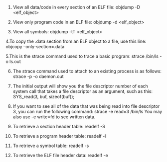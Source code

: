 1. View all data/code in every section of an ELF file:
   objdump -D <elf_object>

2. View only program code in an ELF file:
   objdump -d <elf_object>

3. View all symbols:
   objdump -tT <elf_object>

4.To copy the .data section from an ELF object to a file, use this line:
   objcopy –only-section=.data <infile> <outfile>

5.This is the strace command used to trace a basic program:
   strace /bin/ls -o ls.out

6. The strace command used to attach to an existing process is as follows:
   strace -p <pid> -o daemon.out

7. The initial output will show you the file descriptor number of each system call that
   takes a file descriptor as an argument, such as this:
   SYS_read(3, buf, sizeof(buf));
  
8. If you want to see all of the data that was being read into file descriptor 3, you can run the following command:
   strace -e read=3 /bin/ls
   You may also use -e write=fd to see written data. 

9. To retrieve a section header table:
   readelf -S <object>

10. To retrieve a program header table:
   readelf -l <object>

11. To retrieve a symbol table:
   readelf -s <object>

12. To retrieve the ELF file header data:
   readelf -e <object>

13. To retrieve relocation entries:
   readelf -r <object>

14. To retrieve a dynamic segment:
   readelf -d <object>
 
15. /proc/<pid>/maps
   /proc/<pid>/maps fle contains the layout of a process image by showing each memory mapping. This includes the executable, shared libraries, stack, heap, VDSO,
 and more. This fle is critical for being able to quickly parse the layout of a process address space.

16. The LD_PRELOAD environment variable
   The LD_PRELOAD environment variable can be set to specify a library path that should be dynamically linked before any other libraries. This has the effect of allowing functions and symbols from the preloaded library to override the ones from the other libraries that are linked afterwards. This essentially allows you to perform runtime patching by redirecting shared library functions. As we will see in later chapters, this technique can be used to bypass anti-debugging code and for userland rootkits.

17. The LD_SHOW_AUXV environment variable This environment variable tells the program loader to display the program's auxiliary vector during runtime. The auxiliary vector is information that is placed on the program's stack (by the kernel's ELF loading routine), with information that is passed to the dynamic linker with certain information about the program. 

18. Linker scripts Linker scripts are a point of interest to us because they are interpreted by the linker and help shape a program's layout with regard to sections, memory, and symbols. The default linker script can be viewed with ld -verbose.

19. ELF fle types
   An ELF fle may be marked as one of the following types:
      • ET_NONE: This is an unknown type. It indicates that the file type is unknown, or has not yet been defined.
	  • ET_REL: This is a relocatable file. ELF type relocatable means that the file is marked as a relocatable piece of code or sometimes called an object file.
	            Relocatable object files are generally pieces of Position independent code (PIC) that have not yet been linked into an executable. You will often see
	            .o files in a compiled code base. These are the files that hold code and data suitable for creating an executable file.
	  • ET_EXEC: This is an executable file. ELF type executable means that the file is marked as an executable file. These types of files are also called programs
	            and are the entry point of how a process begins running.
	  • ET_DYN: This is a shared object. ELF type dynamic means that the file is marked as a dynamically linkable object file, also known as shared libraries.
             	These shared libraries are loaded and linked into a program's process image at runtime.
	  • ET_CORE: This is an ELF type core that marks a core file. A core file is a dump of a full process image during the time of a program crash or when the
	            process has delivered an SIGSEGV signal (segmentation violation). GDB can read these files and aid in debugging to determine what caused the program
             	to crash.

20. man elf

21. ELF program headers 
	ELF program headers are what describe segments within a binary and are necessary for program loading. Segments are understood by the kernel during load time and
describe the memory layout of an executable on disk and how it should translate to memory. The program header table can be accessed by referencing the offset found
in the initial ELF header member called e_phoff (program header table offset), as shown in the ElfN_Ehdr structure.
     Program headers describe the segments of an executable file (shared libraries included) and what type of segment it is (that is, what type of data or code it is reserved for). 
	 Program headers are primarily there to describe the layout of a program for when it is executing and in memory. 


